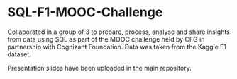 # SQL-F1-MOOC-Challenge

Collaborated in a group of 3 to prepare, process, analyse and share insights from data using SQL as part of the MOOC challenge held by CFG in partnership with Cognizant Foundation. Data was taken from the Kaggle F1 dataset.

Presentation slides have been uploaded in the main repository.

